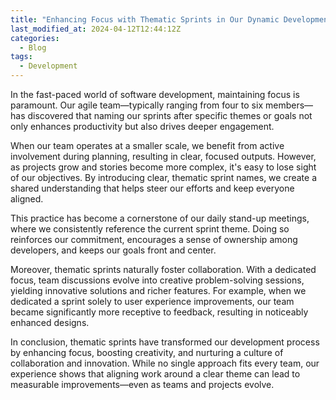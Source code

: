 ```yaml
---
title: "Enhancing Focus with Thematic Sprints in Our Dynamic Development Team"
last_modified_at: 2024-04-12T12:44:12Z
categories:
  - Blog
tags:
  - Development
---
```


In the fast-paced world of software development, maintaining focus is paramount. Our agile team—typically ranging from four to six members—has discovered that naming our sprints after specific themes or goals not only enhances productivity but also drives deeper engagement.

When our team operates at a smaller scale, we benefit from active involvement during planning, resulting in clear, focused outputs. However, as projects grow and stories become more complex, it's easy to lose sight of our objectives. By introducing clear, thematic sprint names, we create a shared understanding that helps steer our efforts and keep everyone aligned.

This practice has become a cornerstone of our daily stand-up meetings, where we consistently reference the current sprint theme. Doing so reinforces our commitment, encourages a sense of ownership among developers, and keeps our goals front and center.

Moreover, thematic sprints naturally foster collaboration. With a dedicated focus, team discussions evolve into creative problem-solving sessions, yielding innovative solutions and richer features. For example, when we dedicated a sprint solely to user experience improvements, our team became significantly more receptive to feedback, resulting in noticeably enhanced designs.

In conclusion, thematic sprints have transformed our development process by enhancing focus, boosting creativity, and nurturing a culture of collaboration and innovation. While no single approach fits every team, our experience shows that aligning work around a clear theme can lead to measurable improvements—even as teams and projects evolve.

